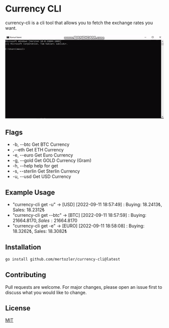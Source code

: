 # Currency CLI

currency-cli is a cli tool that allows you to fetch the exchange rates you want.

![CurrencyCLI](https://github.com/mertozler/currency-cli/blob/main/example.gif?raw=true)

## Flags

 - -b, --btc       Get BTC Currency
 -    ,--eth       Get ETH Currency
 - -e, --euro      Get Euro Currency
 - -g, --gold      Get GOLD Currency (Gram)
 - -h, --help      help for get
 - -s, --sterlin   Get Sterlin Currency
 - -u, --usd       Get USD Currency

## Example Usage

 - "currency-cli get -u" -> [USD] [2022-09-11 18:57:49] : Buying: 18.2413₺, Sales: 18.2312₺
 - "currency-cli get --btc" -> [BTC] [2022-09-11 18:57:59] : Buying: 21664.8170$, Sales: 21664.8170$
 - "currency-cli get -e" -> [EURO] [2022-09-11 18:58:08] : Buying: 18.3262₺, Sales: 18.3082₺

## Installation
```bash
go install github.com/mertozler/currency-cli@latest
```

## Contributing
Pull requests are welcome. For major changes, please open an issue first to discuss what you would like to change.


## License
[MIT](https://choosealicense.com/licenses/mit/)
